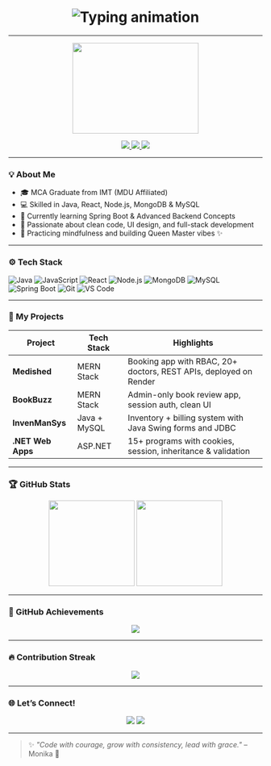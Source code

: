 <!-- GitHub Profile README with Animation -->

<h1 align="center">
  <img src="https://readme-typing-svg.demolab.com?font=Fira+Code&weight=500&size=28&duration=4000&pause=1000&center=true&vCenter=true&width=900&lines=Hi+I'm+Monika+Senger+👋;Java+%7C+MERN+Stack+Developer+💻;MCA+Student+%7C+Full+Stack+Learner+🚀;Problem+Solver+%7C+UI+Designer+🎨;Welcome+to+my+GitHub+World!+🌍" alt="Typing animation" />
</h1>

---

<p align="center">
  <img src="https://media.giphy.com/media/qgQUggAC3Pfv687qPC/giphy.gif" width="250" height="180"/>
</p>

<p align="center">
  <a href="https://linkedin.com/in/your-linkedin-id" target="_blank">
    <img src="https://img.shields.io/badge/LinkedIn-blue?style=for-the-badge&logo=linkedin&logoColor=white"/>
  </a>
  <a href="mailto:msenger054@gmail.com">
    <img src="https://img.shields.io/badge/Gmail-D14836?style=for-the-badge&logo=gmail&logoColor=white"/>
  </a>
  <a href="https://github.com/monika-senger">
    <img src="https://img.shields.io/badge/GitHub-black?style=for-the-badge&logo=github&logoColor=white"/>
  </a>
</p>

---

### 💡 About Me

- 🎓 MCA Graduate from IMT (MDU Affiliated)  
- 💻 Skilled in Java, React, Node.js, MongoDB & MySQL  
- 🌱 Currently learning Spring Boot & Advanced Backend Concepts  
- 💪 Passionate about clean code, UI design, and full-stack development  
- 👑 Practicing mindfulness and building Queen Master vibes ✨  

---

### ⚙️ Tech Stack

![Java](https://img.shields.io/badge/-Java-black?style=flat-square&logo=java)
![JavaScript](https://img.shields.io/badge/-JavaScript-F7DF1E?style=flat-square&logo=javascript&logoColor=black)
![React](https://img.shields.io/badge/-React-20232A?style=flat-square&logo=react)
![Node.js](https://img.shields.io/badge/-Node.js-339933?style=flat-square&logo=node.js&logoColor=white)
![MongoDB](https://img.shields.io/badge/-MongoDB-4EA94B?style=flat-square&logo=mongodb&logoColor=white)
![MySQL](https://img.shields.io/badge/-MySQL-005C84?style=flat-square&logo=mysql)
![Spring Boot](https://img.shields.io/badge/-SpringBoot-6DB33F?style=flat-square&logo=spring-boot)
![Git](https://img.shields.io/badge/-Git-F05032?style=flat-square&logo=git)
![VS Code](https://img.shields.io/badge/-VSCode-007ACC?style=flat-square&logo=visual-studio-code)

---

### 🚀 My Projects

| Project | Tech Stack | Highlights |
|--------|------------|------------|
| **Medished** | MERN Stack | Booking app with RBAC, 20+ doctors, REST APIs, deployed on Render |
| **BookBuzz** | MERN Stack | Admin-only book review app, session auth, clean UI |
| **InvenManSys** | Java + MySQL | Inventory + billing system with Java Swing forms and JDBC |
| **.NET Web Apps** | ASP.NET | 15+ programs with cookies, session, inheritance & validation |

---

### 🏆 GitHub Stats

<p align="center">
  <img src="https://github-readme-stats.vercel.app/api?username=monika-senger&show_icons=true&theme=tokyonight" height="170"/>
  <img src="https://github-readme-stats.vercel.app/api/top-langs/?username=monika-senger&layout=compact&theme=tokyonight" height="170"/>
</p>

---

### 🏅 GitHub Achievements

<p align="center">
  <img src="https://github-profile-trophy.vercel.app/?username=monika-senger&theme=monokai&no-frame=true&row=1" />
</p>

---

### 🔥 Contribution Streak

<p align="center">
  <img src="https://github-readme-streak-stats.herokuapp.com?user=monika-senger&theme=radical&hide_border=true" />
</p>

---

### 🌐 Let’s Connect!

<p align="center">
  <a href="https://linkedin.com/in/your-linkedin-id"><img src="https://img.shields.io/badge/-Monika%20on%20LinkedIn-blue?style=flat-square&logo=linkedin"></a>
  <a href="mailto:msenger054@gmail.com"><img src="https://img.shields.io/badge/-msenger054@gmail.com-c14438?style=flat-square&logo=gmail&logoColor=white"></a>
</p>

---

> ✨ *"Code with courage, grow with consistency, lead with grace."* – Monika 💖


